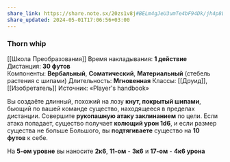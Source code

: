 ```yaml
---
share_link: https://share.note.sx/20zs1v8j#BELm4gJeU3umTe4bF94Dk/jh4p8LdWWHUVieJL4j7yQ
share_updated: 2024-05-01T17:06:56+03:00
---
```

### Thorn whip
[[Школа Преобразования]]
Время накладывания: **1 действие**
Дистанция: **30 футов**
Компоненты: **Вербальный**, **Соматический**, **Материальный** (стебель растения с шипами)
Длительность: **Мгновенная**
Классы: [[Друид]], [[Изобретатель]]
Источник: «Player's handbook»

Вы создаёте длинный, похожий на лозу **кнут, покрытый шипами**, бьющий по вашей команде существо, находящееся в пределах дистанции. Совершите **рукопашную атаку заклинанием** по цели. Если атака попадает, существо получает **колющий урон 1d6**, и если размер существа не больше Большого, вы **подтягиваете** существо на **10 футов** к себе.
  
На **5-ом уровне** вы наносите **2к6**, **11-ом** - **3к6** и **17-ом** - **4к6 урона**